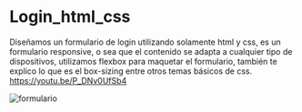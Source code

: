 # Login_html_css
 Diseñamos un formulario de login utilizando solamente html y css, es un formulario responsive, o sea que el contenido se adapta a cualquier tipo de dispositivos, utilizamos flexbox para maquetar el formulario, también te explico lo que es el box-sizing entre otros temas básicos de css.
 https://youtu.be/P_DNv0UfSb4
 
![formulario](https://user-images.githubusercontent.com/79062163/139556474-a8afb21e-4365-4c6e-9a71-f34729dc8187.png)
